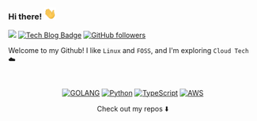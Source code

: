 ### Hi there! <img src="https://raw.githubusercontent.com/ABSphreak/ABSphreak/master/gifs/Hi.gif" width="25">

 <img src="https://hits.seeyoufarm.com/api/count/incr/badge.svg?url=https%3A%2F%2Fgithub.com%2Fchloe-codes1&count_bg=%2379C83D&title_bg=%23555555&icon=gradle.svg&icon_color=%23AFCDEF&title=hits&edge_flat=false"> [![Tech Blog Badge](http://img.shields.io/badge/-Tech%20blog-black?style=flat-square&logo=github&link=https://chloe-codes1.gitbook.io/til/)](https://chloe-codes1.gitbook.io/til/)
[![GitHub followers](https://img.shields.io/github/followers/chloe-codes1.svg?style=social&label=Follow&maxAge=2592000)](https://github.com/chloe-codes1?tab=followers)

Welcome to my Github! I like `Linux` and `FOSS`, and I'm exploring `Cloud Tech`  ☁️

<br>

<div align="center">

  [![GOLANG](https://img.shields.io/badge/Go-00ADD8?style=flat-square&logo=Go&logoColor=white)](https://github.com/chloe-codes1?tab=repositories&q=&type=&language=go&sort=)
  [![Python](https://img.shields.io/badge/Python-3776AB?style=flat-square&logo=python&logoColor=white)](https://github.com/chloe-codes1?tab=repositories&q=&type=&language=python&sort=)
  [![TypeScript](https://img.shields.io/badge/TypeScript-007ACC?style=flat-squre&for-the-badge&logo=typescript&logoColor=white)](https://github.com/chloe-codes1?tab=repositories&q=&type=&language=typescript&sort=)
  [![AWS](https://img.shields.io/badge/AWS-%23FF9900.svg?style=flat-square&for-the-badge&logo=amazon-aws&logoColor=white)](https://chloe-codes1.gitbook.io/til/aws)
 
 
 </div>




<p align="center">
Check out my repos ⬇️  
</p>

<!--
**chloe-codes1/chloe-codes1** is a ✨ _special_ ✨ repository because its `README.md` (this file) appears on your GitHub profile.

Here are some ideas to get you started:

- 🔭 I’m currently working on ...
- 🌱 I’m currently learning ...
- 👯 I’m looking to collaborate on ...
- 🤔 I’m looking for help with ...
- 💬 Ask me about ...
- 📫 How to reach me: ...
- 😄 Pronouns: ...
- ⚡ Fun fact: ...
-->
